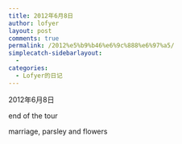 ```yaml
---
title: 2012年6月8日
author: lofyer
layout: post
comments: true
permalink: /2012%e5%b9%b46%e6%9c%888%e6%97%a5/
simplecatch-sidebarlayout:
  - 
categories:
  - Lofyer的日记
---
```

2012年6月8日

end of the tour

marriage, parsley and flowers